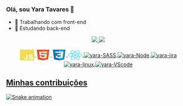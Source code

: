 ### Olá, sou Yara Tavares 👋

- 🔭 Trabalhando com front-end
- 🌱 Estudando back-end

<div align="center">
  <a href="https://github.com/yaratavares">
  <img height="150em" src="https://github-readme-stats.vercel.app/api?username=yaratavares&show_icons=true&theme=dracula&include_all_commits=true&count_private=true"/>
  <img height="150em" src="https://github-readme-stats.vercel.app/api/top-langs/?username=yaratavares&layout=compact&langs_count=7&theme=dracula"/>
</div>

<div style="display: inline_block" align="center"><br>
  <img align="center" alt="yara-Js" height="30" width="40" src="https://raw.githubusercontent.com/devicons/devicon/master/icons/javascript/javascript-plain.svg">
    <img align="center" alt="yara-HTML" height="30" width="40" src="https://raw.githubusercontent.com/devicons/devicon/master/icons/html5/html5-original.svg">
  <img align="center" alt="yara-CSS" height="30" width="40" src="https://raw.githubusercontent.com/devicons/devicon/master/icons/css3/css3-original.svg">
  <img align="center" alt="yara-React" height="30" width="40" src="https://raw.githubusercontent.com/devicons/devicon/master/icons/react/react-original.svg">
  <img align="center" alt="yara-SASS" height="30" width="40" src="https://cdn.jsdelivr.net/gh/devicons/devicon/icons/sass/sass-original.svg">
  <img align="center" alt="yara-Node" height="30" width="40" src="https://cdn.jsdelivr.net/gh/devicons/devicon/icons/nodejs/nodejs-original.svg">
  <img align="center" alt="yara-jira" height="30" width="40" src="https://cdn.jsdelivr.net/gh/devicons/devicon/icons/jira/jira-original-wordmark.svg">
  <img align="center" alt="yara-linux" height="30" width="40" src="https://cdn.jsdelivr.net/gh/devicons/devicon/icons/linux/linux-plain.svg">
  <img align="center" alt="yara-VScode" height="30" width="40" src="https://cdn.jsdelivr.net/gh/devicons/devicon/icons/vscode/vscode-original-wordmark.svg">
</div>

  ## Minhas contribuições

 ![Snake animation](https://github.com/yaratavares/yaratavares/blob/output/github-contribution-grid-snake.svg)
